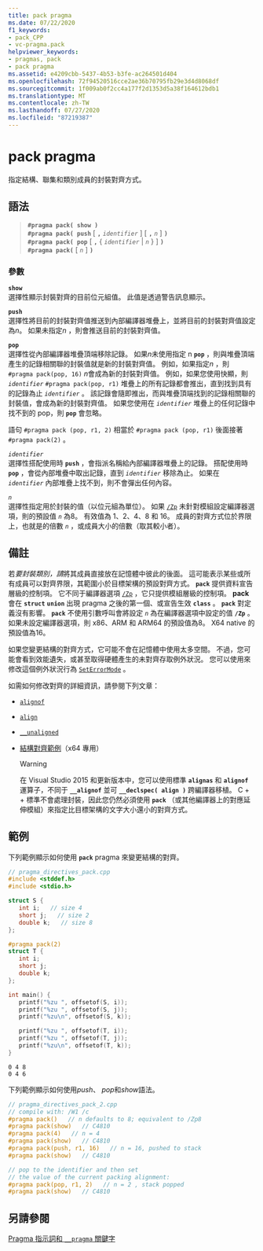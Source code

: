 ```yaml
---
title: pack pragma
ms.date: 07/22/2020
f1_keywords:
- pack_CPP
- vc-pragma.pack
helpviewer_keywords:
- pragmas, pack
- pack pragma
ms.assetid: e4209cbb-5437-4b53-b3fe-ac264501d404
ms.openlocfilehash: 72f94520516cce2ae36b70795fb29e3d4d8068df
ms.sourcegitcommit: 1f009ab0f2cc4a177f2d1353d5a38f164612bdb1
ms.translationtype: MT
ms.contentlocale: zh-TW
ms.lasthandoff: 07/27/2020
ms.locfileid: "87219387"
---
```

# <a name="pack-pragma"></a>pack pragma

指定結構、聯集和類別成員的封裝對齊方式。

## <a name="syntax"></a>語法

> **`#pragma pack( show )`**\
> **`#pragma pack( push`** [ **`,`** *`identifier`* ] [ **`,`** *`n`* ] **`)`**\
> **`#pragma pack( pop`** [ **`,`** { *`identifier`* | *`n`* } ] **`)`**\
> **`#pragma pack(`** [ *`n`* ] **`)`**

### <a name="parameters"></a>參數

**`show`**\
選擇性顯示封裝對齊的目前位元組值。 此值是透過警告訊息顯示。

**`push`**\
選擇性將目前的封裝對齊值推送到內部編譯器堆疊上，並將目前的封裝對齊值設定為*n*。 如果未指定*n* ，則會推送目前的封裝對齊值。

**`pop`**\
選擇性從內部編譯器堆疊頂端移除記錄。 如果*n*未使用指定 n **`pop`** ，則與堆疊頂端產生的記錄相關聯的封裝值就是新的封裝對齊值。 例如，如果指定*n* ，則 `#pragma pack(pop, 16)` *n*會成為新的封裝對齊值。 例如，如果您使用快顯，則 *`identifier`* `#pragma pack(pop, r1)` 堆疊上的所有記錄都會推出，直到找到具有的記錄為止 *`identifier`* 。 該記錄會隨即推出，而與堆疊頂端找到的記錄相關聯的封裝值，會成為新的封裝對齊值。 如果您使用在 *`identifier`* 堆疊上的任何記錄中找不到的 pop，則 **`pop`** 會忽略。

語句 `#pragma pack (pop, r1, 2)` 相當於 `#pragma pack (pop, r1)` 後面接著 `#pragma pack(2)` 。

*`identifier`*\
選擇性搭配使用時 **`push`** ，會指派名稱給內部編譯器堆疊上的記錄。 搭配使用時 **`pop`** ，會從內部堆疊中取出記錄，直到 *`identifier`* 移除為止。 如果在 *`identifier`* 內部堆疊上找不到，則不會彈出任何內容。

*`n`*\
選擇性指定用於封裝的值（以位元組為單位）。 如果 [`/Zp`](../build/reference/zp-struct-member-alignment.md) 未針對模組設定編譯器選項，則的預設值 *`n`* 為8。 有效值為 1、2、4、8 和 16。 成員的對齊方式位於界限上，也就是的倍數 *`n`* ，或成員大小的倍數（取其較小者）。

## <a name="remarks"></a>備註

若*要封裝類別，請*將其成員直接放在記憶體中彼此的後面。 這可能表示某些或所有成員可以對齊界限，其範圍小於目標架構的預設對齊方式。 **`pack`** 提供資料宣告層級的控制項。 它不同于編譯器選項 [`/Zp`](../build/reference/zp-struct-member-alignment.md) ，它只提供模組層級的控制項。 **pack**會在 **`struct`** **`union`** 出現 pragma 之後的第一個、或宣告生效 **`class`** 。 **`pack`** 對定義沒有影響。 **`pack`** 不使用引數呼叫會將設定 *`n`* 為在編譯器選項中設定的值 **`/Zp`** 。 如果未設定編譯器選項，則 x86、ARM 和 ARM64 的預設值為8。 X64 native 的預設值為16。

如果您變更結構的對齊方式，它可能不會在記憶體中使用太多空間。 不過，您可能會看到效能遺失，或甚至取得硬體產生的未對齊存取例外狀況。 您可以使用來修改這個例外狀況行為 [`SetErrorMode`](/windows/win32/api/errhandlingapi/nf-errhandlingapi-seterrormode) 。

如需如何修改對齊的詳細資訊，請參閱下列文章：

- [`alignof`](../cpp/alignof-operator.md)

- [`align`](../cpp/align-cpp.md)

- [`__unaligned`](../cpp/unaligned.md)

- [結構對齊範例](../build/x64-software-conventions.md#examples-of-structure-alignment)（x64 專用）

   > [!WARNING]
   > 在 Visual Studio 2015 和更新版本中，您可以使用標準 **`alignas`** 和 **`alignof`** 運算子，不同于 **`__alignof`** 並可 **`__declspec( align )`** 跨編譯器移植。 C + + 標準不會處理封裝，因此您仍然必須使用 **`pack`** （或其他編譯器上的對應延伸模組）來指定比目標架構的文字大小還小的對齊方式。

## <a name="examples"></a>範例

下列範例顯示如何使用 **`pack`** pragma 來變更結構的對齊。

```cpp
// pragma_directives_pack.cpp
#include <stddef.h>
#include <stdio.h>

struct S {
   int i;   // size 4
   short j;   // size 2
   double k;   // size 8
};

#pragma pack(2)
struct T {
   int i;
   short j;
   double k;
};

int main() {
   printf("%zu ", offsetof(S, i));
   printf("%zu ", offsetof(S, j));
   printf("%zu\n", offsetof(S, k));

   printf("%zu ", offsetof(T, i));
   printf("%zu ", offsetof(T, j));
   printf("%zu\n", offsetof(T, k));
}
```

```Output
0 4 8
0 4 6
```

下列範例顯示如何使用*push*、 *pop*和*show*語法。

```cpp
// pragma_directives_pack_2.cpp
// compile with: /W1 /c
#pragma pack()   // n defaults to 8; equivalent to /Zp8
#pragma pack(show)   // C4810
#pragma pack(4)   // n = 4
#pragma pack(show)   // C4810
#pragma pack(push, r1, 16)   // n = 16, pushed to stack
#pragma pack(show)   // C4810

// pop to the identifier and then set
// the value of the current packing alignment:
#pragma pack(pop, r1, 2)   // n = 2 , stack popped
#pragma pack(show)   // C4810
```

## <a name="see-also"></a>另請參閱

[Pragma 指示詞和 `__pragma` 關鍵字](../preprocessor/pragma-directives-and-the-pragma-keyword.md)
